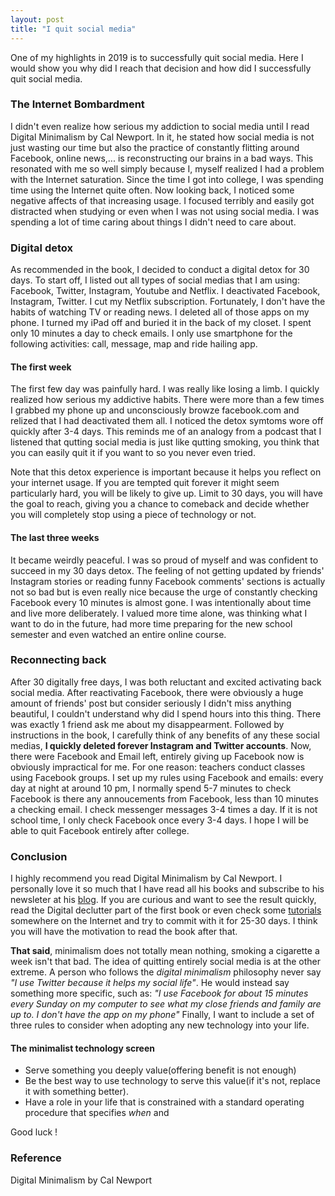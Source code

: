 ```yaml
---
layout: post
title: "I quit social media"
---
```


One of my highlights in 2019 is to successfully quit social media. Here I would show you why did I reach that decision and how did I successfully quit social media.
### The Internet Bombardment
I didn't even realize how serious my addiction to social media until I read Digital Minimalism by Cal Newport. In it, he stated how social media is not just wasting our time but also the practice of constantly flitting around Facebook, online news,... is reconstructing our brains in a bad ways. This resonated with me so well simply because I, myself realized I had a problem with the Internet saturation. Since the time I got into college, I was spending time using the Internet quite often. Now looking back, I noticed some negative affects of that increasing usage. I focused terribly and easily got distracted when studying or even when I was not using social media. I was spending a lot of time caring about things I didn't need to care about.

### Digital detox
As recommended in the book, I decided to conduct a digital detox for 30 days. To start off, I listed out all types of social medias that I am using: Facebook, Twitter, Instagram, Youtube and Netflix. I deactivated Facebook, Instagram, Twitter. I cut my Netflix subscription. Fortunately, I don't have the habits of watching TV or reading news. I deleted all of those apps on my phone. I turned my iPad off  and buried it in the back of my closet. I spent only 10 minutes a day to check emails. I only use smartphone for the following activities: call, message, map and ride hailing app.
#### The first week
The first few day was painfully hard. I was really like losing a limb. I quickly realized how serious my addictive habits. There were more than a few times I grabbed my phone up and unconsciously browze facebook.com and relized that I had deactivated them all. I noticed the detox symtoms wore  off quickly after 3-4 days. This reminds me of an analogy from a podcast that I listened that qutting social media is just like qutting smoking, you think that you can easily quit it if you want to so you never even tried.

Note that this detox experience is important because it helps you reflect on your internet usage. If you are tempted quit forever it might seem particularly hard, you will be likely to give up. Limit to 30 days, you will have the goal to reach, giving you a chance to comeback and decide whether you will completely stop using a piece of technology or not.
#### The last three weeks
It became weirdly peaceful. I was so proud of myself and was confident to succeed in my 30 days detox. The feeling of not getting updated by friends' Instagram stories or reading funny Facebook comments' sections is actually not so bad but is even really nice because the urge of constantly checking Facebook every 10 minutes is almost gone. I was intentionally about time and live more deliberately. I valued more time alone, was thinking what I want to do in the future, had more time preparing for the new school semester and even watched an entire online course.
### Reconnecting back
After 30 digitally free days, I was both reluctant and excited activating back social media. After reactivating Facebook, there were obviously a huge amount of friends' post but consider seriously I didn't miss anything beautiful, I couldn't understand why did I spend hours into this thing. There was exactly 1 friend ask me about my disappearment. Followed by instructions in the book, I carefully think of any benefits of any these social medias, **I quickly deleted forever Instagram and Twitter accounts**. Now, there were Facebook and Email left, entirely giving up Facebook now is obviously impractical for me. For one reason: teachers conduct classes using Facebook groups. I set up my rules using Facebook and emails: every day at night at around 10 pm, I normally spend 5-7 minutes to check Facebook is there any annoucements from Facebook, less than 10 minutes a checking email. I check messenger messages 3-4 times a day. If it is not school time, I only check Facebook once every 3-4 days. I hope I will be able to quit Facebook entirely after college.
### Conclusion
I highly recommend you read Digital Minimalism by Cal Newport. I personally love it so much that I have read all his books and subscribe to his newsleter at his [blog](https://www.calnewport.com/blog). If you are curious and want to see the result quickly, read the Digital declutter part of the first book or even check some [tutorials](https://www.telegraph.co.uk/better/technology/9-ways-to-start-and-stick-to-a-digital-detox/) somewhere on the Internet and try to commit with it for 25-30 days. I think you will have the motivation to read the book after that.

**That said**, minimalism does not totally mean nothing, smoking a cigarette a week isn't that bad. The idea of quitting entirely social media is at the other extreme. A person who follows the *digital minimalism* philosophy never say *"I use Twitter because it helps my social life"*. He would instead say something more specific, such as: *"I use Facebook for about 15 minutes every Sunday on my computer to see what my close friends and family are up to. I don't have the app on my phone"*
Finally, I want to include a set of three rules to consider when adopting any new technology into your life.
#### The minimalist technology screen
 - Serve something you deeply value(offering benefit is not enough)
 - Be the best way to use technology to serve this value(if it's not, replace it with something better).
 - Have a role in your life that is constrained with a standard operating procedure that specifies *when* and 

Good luck !
### Reference
Digital Minimalism by Cal Newport